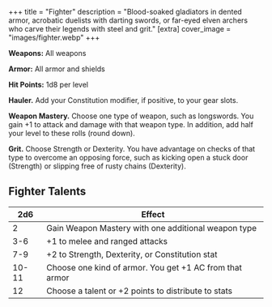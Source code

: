 +++
title = "Fighter"
description = "Blood-soaked gladiators in dented armor, acrobatic duelists with darting swords, or far-eyed elven archers who carve their legends with steel and grit."
[extra] 
cover_image = "images/fighter.webp"
+++

**Weapons:** All weapons

**Armor:** All armor and shields

**Hit Points:** 1d8 per level

**Hauler.** Add your Constitution modifier, if positive, to your gear slots.

**Weapon Mastery.** Choose one type of weapon, such as longswords. You gain +1
to attack and damage with that weapon type. In addition, add half your level to
these rolls (round down).

**Grit.** Choose Strength or Dexterity. You have advantage on checks of that
type to overcome an opposing force, such as kicking open a stuck door (Strength)
or slipping free of rusty chains (Dexterity).

## Fighter Talents

| 2d6   | Effect                                                  |
| ----- | ------------------------------------------------------- |
| 2     | Gain Weapon Mastery with one additional weapon type     |
| 3-6   | +1 to melee and ranged attacks                          |
| 7-9   | +2 to Strength, Dexterity, or Constitution stat         |
| 10-11 | Choose one kind of armor. You get +1 AC from that armor |
| 12    | Choose a talent or +2 points to distribute to stats     |
